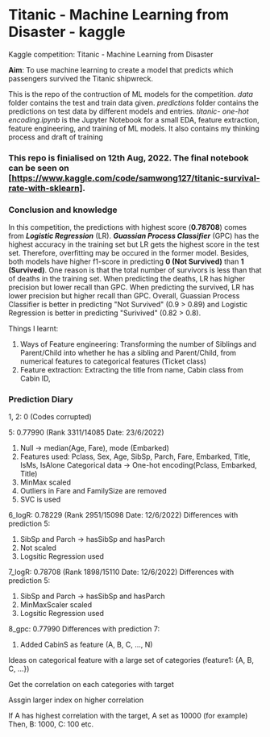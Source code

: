 # Titanic - Machine Learning from Disaster - kaggle
Kaggle competition: Titanic - Machine Learning from Disaster

**Aim**: To use machine learning to create a model that predicts which passengers survived the Titanic shipwreck.

This is the repo of the contruction of ML models for the competition. *data* folder contains the test and train data given. *predictions* folder contains the predictions on test data by different models and entries. *titanic- one-hot encoding.ipynb* is the Jupyter Notebook for a small EDA, feature extraction, feature engineering, and training of ML models. It also contains my thinking process and draft of training


### This repo is finialised on 12th Aug, 2022. The final notebook can be seen on [https://www.kaggle.com/code/samwong127/titanic-survival-rate-with-sklearn].


### Conclusion and knowledge
In this competition, the predictions with highest score (**0.78708**) comes from ***Logistic Regression*** (LR). ***Guassian Process Classifier*** (GPC) has the highest accuracy in the training set but LR gets the highest score in the test set. Therefore, overfitting may be occured in the former model. Besides, both models have higher f1-score in predicting **0 (Not Survived)** than **1 (Survived)**. One reason is that the total number of survivors is less than that of deaths in the training set. When predicting the deaths, LR has higher precision but lower recall than GPC. When predicting the survived, LR has lower precision but higher recall than GPC.
Overall, Guassian Process Classifier is better in predicting "Not Survived" (0.9 > 0.89) and Logistic Regression is better in predicting "Surivived" (0.82 > 0.8).

Things I learnt:
1. Ways of Feature engineering: Transforming the number of Siblings and Parent/Child into whether he has a sibling and Parent/Child, from numerical features to categorical features (Ticket class)
2. Feature extraction: Extracting the title from name, Cabin class from Cabin ID, 

### Prediction Diary

1, 2: 0 (Codes corrupted)

5: 0.77990 (Rank 3311/14085 Date: 23/6/2022)
1. Null -> median(Age, Fare), mode (Embarked)
2. Features used: Pclass, Sex, Age, SibSp, Parch, Fare, Embarked, Title, IsMs,  IsAlone Categorical data -> One-hot encoding(Pclass, Embarked, Title)
3. MinMax scaled 
4. Outliers in Fare and FamilySize are removed 
5. SVC is used


6_logR: 0.78229 (Rank 2951/15098 Date: 12/6/2022)
Differences with prediction 5:
1. SibSp and Parch -> hasSibSp and hasParch
2. Not scaled 
3. Logsitic Regression used

7_logR: 0.78708 (Rank 1898/15110 Date: 12/6/2022)
Differences with prediction 5:
1. SibSp and Parch -> hasSibSp and hasParch
2. MinMaxScaler scaled 
3. Logsitic Regression used

8_gpc: 0.77990
Differences with prediction 7:
1. Added CabinS as feature (A, B, C, ..., N)


Ideas on categorical feature with a large set of categories (feature1: {A, B, C, ...})

Get the correlation on each categories with target

Assgin larger index on higher correlation

If A has highest correlation with the target, A set as 10000 (for example)
Then, B: 1000, C: 100 etc.
